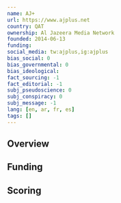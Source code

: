 ```yaml
---
name: AJ+
url: https://www.ajplus.net
country: QAT
ownership: Al Jazeera Media Network
founded: 2014-06-13
funding:
social_media: tw:ajplus,ig:ajplus
bias_social: 0
bias_governmental: 0
bias_ideological:
fact_sourcing: -1
fact_editorial: -1
subj_pseudoscience: 0
subj_conspiracy: 0
subj_message: -1
lang: [en, ar, fr, es]
tags: []
---
```


## Overview

## Funding

## Scoring
